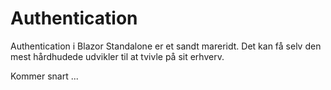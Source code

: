 # Authentication

Authentication i Blazor Standalone er et sandt mareridt.
Det kan få selv den mest hårdhudede udvikler til at tvivle på sit erhverv.

Kommer snart ...
